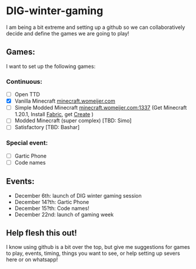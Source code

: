 # DIG-winter-gaming

I am being a bit extreme and setting up a github so we can collaboratively decide and define the games we are going to play!

## Games:
I want to set up the following games:

### Continuous:
- [ ] Open TTD
- [X] Vanilla Minecraft [minecraft.womeijer.com](minecraft.womeijer.com)
- [ ] Simple Modded Minecraft [minecraft.womeijer.com:1337](minecraft.womeijer.com:1337) (Get Minecraft 1.20.1, Install [Fabric](https://docs.fabricmc.net/players/installing-fabric), get [Create](https://modrinth.com/mod/create-fabric) )
- [ ] Modded Minecraft (super complex) [TBD: Simo]
- [ ] Satisfactory [TBD: Bashar]

### Special event:
 - [ ] Gartic Phone
 - [ ] Code names

## Events:
- December 6th: launch of DIG winter gaming session
- December 14?th: Gartic Phone
- December 15?th: Code names!
- December 22nd: launch of gaming week

## Help flesh this out!
I know using github is a bit over the top, but give me suggestions for games to play, events, timing, things you want to see, or help setting up severs here or on whatsapp!
